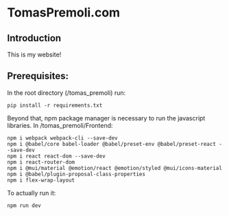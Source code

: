 # TomasPremoli.com

## Introduction

This is my website!

## Prerequisites:
In the root directory (/tomas_premoli) run:

    pip install -r requirements.txt

Beyond that, npm package manager is necessary to run the javascript libraries.
In /tomas_premoli/Frontend:

    npm i webpack webpack-cli --save-dev
    npm i @babel/core babel-loader @babel/preset-env @babel/preset-react --save-dev
    npm i react react-dom --save-dev
    npm i react-router-dom
    npm i @mui/material @emotion/react @emotion/styled @mui/icons-material
    npm i @babel/plugin-proposal-class-properties
    npm i flex-wrap-layout

To actually run it:

    npm run dev
